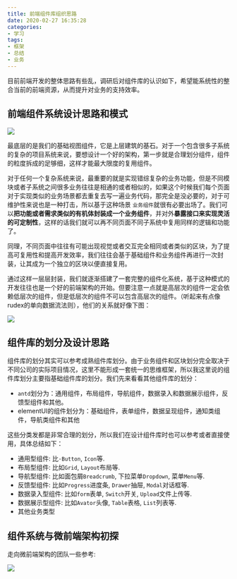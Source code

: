 ```yaml
---
title: 前端组件库组织思路
date: 2020-02-27 16:35:28
categories:
- 学习
tags:
- 框架
- 总结
- 业务
---
```

目前前端开发的整体思路有些乱，调研后对组件库的认识如下，希望能系统性的整合当前的前端资源，从而提升对业务的支持效率。
<!-- more -->

## 前端组件系统设计思路和模式

![](https://conan-online.fbcontent.cn/conan-oss-resource/zebra15847838514814693.png)

最底层的是我们的基础视图组件，它是上层建筑的基石。对于一个包含很多子系统的复杂的项目系统来说，要想设计一个好的架构，第一步就是合理划分组件，组件的粒度拆成的足够细，这样才能最大限度的复用组件。

对于任何一个复杂系统来说，最重要的就是实现错综复杂的业务功能，但是不同模块或者子系统之间很多业务往往是相通的或者相似的，如果这个时候我们每个页面对于实现类似的业务场景都去重复去写一遍业务代码，那完全是没必要的，对于可维护性来说也是一种打击，所以基于这种场景 `业务组件`就很有必要出场了。我们可以**把功能或者需求类似的有机体封装成一个业务组件**，并对外**暴露接口来实现灵活的可定制性**，这样的话我们就可以再不同页面不同子系统中复用同样的逻辑和功能了。

同理，不同页面中往往有可能出现视觉或者交互完全相同或者类似的区块，为了提高可复用性和提高开发效率，我们往往会基于基础组件和业务组件再进行一次封装，让其成为一个独立的区块以便直接复用。

通过这样一层层封装，我们就逐渐搭建了一套完整的组件化系统，基于这种模式的开发往往也是一个好的前端架构的开始。但要注意一点就是高层次的组件一定会依赖低层次的组件，但是低层次的组件不可以包含高层次的组件。（听起来有点像rudex的单向数据流法则），他们的关系就好像下图：

![](https://conan-online.fbcontent.cn/conan-oss-resource/zebra15847838905182188.png)

## 组件库的划分及设计思路

组件库的划分其实可以参考成熟组件库划分。由于业务组件和区块划分完全取决于不同公司的实际项目情况，这里不能形成一套统一的思维框架，所以我这里说的组件库划分主要指基础组件库的划分。我们先来看看其他组件库的划分：

- `antd`划分为：通用组件，布局组件，导航组件，数据录入和数据展示组件，反馈型组件和其他。
- elementUI的组件划分为：基础组件，表单组件，数据呈现组件，通知类组件，导航类组件和其他

这些分类发都是非常合理的划分，所以我们在设计组件库时也可以参考或者直接使用，具体总结如下：

- 通用型组件: 比`·Button`, `Icon`等.
- 布局型组件: 比如`Grid`, `Layout`布局等.
- 导航型组件: 比如面包屑`Breadcrumb`, 下拉菜单`Dropdown`, 菜单`Menu`等.
- 反馈型组件: 比如`Progress`进度条, `Drawer`抽屉, `Modal`对话框等.
- 数据录入型组件: 比如`form`表单, `Switch`开关, `Upload`文件上传等.
- 数据展示型组件: 比如`Avator`头像, `Table`表格, `List`列表等.
- 其他业务类型

## 组件系统与微前端架构初探

走向微前端架构的团队一些参考:

![](https://conan-online.fbcontent.cn/conan-oss-resource/zebra158478530032081.png)